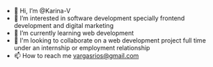 - 👋 Hi, I’m @Karina-V
- 👀 I’m interested in software development specially frontend development and digital marketing
- 🌱 I’m currently learning web development
- 💞️ I'm looking to collaborate on a web development project full time under an internship or employment relationship
- 📫 How to reach me vargasrios@gmail.com

<!---
Karina-V/Karina-V is a ✨ special ✨ repository because its `README.md` (this file) appears on your GitHub profile.
You can click the Preview link to take a look at your changes.
--->

